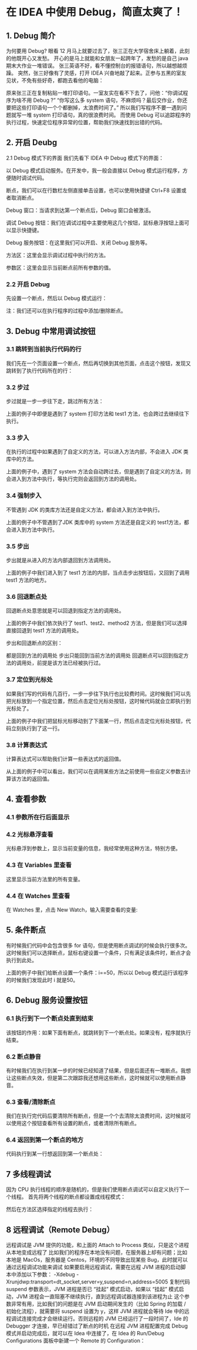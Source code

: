 # 在 IDEA 中使用 Debug，简直太爽了！
## 1. Debug 简介
为何要用 Debug?
眼看 12 月马上就要过去了，张三正在大学宿舍床上躺着，此刻的他既开心又发愁。
开心的是马上就能和女朋友一起跨年了，发愁的是自己 java 期末大作业一堆错误。
张三英语不好，看不懂控制台的报错语句，所以越想越烦躁。
突然，张三好像有了灵感，打开 IDEA 兴奋地敲了起来。正参与五黑的室友见状，不免有些好奇，都跑去看他的电脑：

原来张三正在复制粘贴一堆打印语句。一室友实在看不下去了，问他：“你调试程序为啥不用 Debug ?”
“你写这么多 system 语句，不麻烦吗？最后交作业，你还要把这些打印语句一个个都删掉，太浪费时间了。”
所以我们写程序不要一遇到问题就写一堆 system 打印语句，真的很浪费时间。
而使用 Debug 可以追踪程序的执行过程，快速定位程序异常的位置，帮助我们快速找到出错的代码。
## 2. 开启 Deubg
2.1 Debug 模式下的界面
我们先看下 IDEA 中 Debug 模式下的界面：




以 Debug 模式启动服务。在开发中，我一般会直接以 Debug 模式运行程序，方便随时调试代码。




断点，我们可以在行数栏左侧直接单击设置，也可以使用快捷键 Ctrl+F8 设置或者取消断点。




Debug 窗口：当请求到达第一个断点后，Debug 窗口会被激活。




调试 Debug 按钮：我们在调试过程中主要使用这几个按钮，鼠标悬浮按钮上面可以显示快捷键。




Debug 服务按钮：在这里我们可以开启、关闭 Debug 服务等。




方法区：这里会显示调试过程中执行的方法。




参数区：这里会显示当前断点前所有参数的值。



### 2.2 开启 Debug
先设置一个断点，然后以 Debug 模式运行：

注：我们还可以在执行程序的过程中添加/删除断点。
## 3. Debug 中常用调试按钮

### 3.1 跳转到当前执行代码的行

我们先在一个页面设置一个断点，然后再切换到其他页面，点击这个按钮，发现又跳转到了执行代码所在的行：

### 3.2 步过

步过就是一步一步往下走，跳过所有方法：

上面的例子中即便是遇到了 system 打印方法和 test1 方法，也会跨过去继续往下执行。
### 3.3 步入

在执行的过程中如果遇到了自定义的方法，可以进入方法内部，不会进入 JDK 类库中的方法。

上面的例子中，遇到了 system 方法会自动跨过去，但是遇到了自定义的方法，则会进入到方法中执行，等执行完则会返回到方法的调用处。
### 3.4 强制步入

不管遇到 JDK 的类库方法还是自定义方法，都会进入到方法中执行。

上面的例子中不管遇到了JDK 类库中的 system 方法还是自定义的 test1方法，都会进入到方法中执行。
### 3.5 步出

步出就是从进入的方法内部退回到方法调用处。

上面的例子中我们进入到了 test1 方法的内部，当点击步出按钮后，又回到了调用 test1 方法的地方。
### 3.6 回退断点处

回退断点处意思就是可以回退到指定方法的调用处。

上面的例子中我们依次执行了 test1、test2、method2 方法，但是我们可以选择直接回退到 test1 方法的调用处。

步出和回退断点的区别：


都是回到方法的调用处
步出只能回到当前方法的调用处
回退断点可以回到指定方法的调用处，前提是该方法已经被执行过。

### 3.7 定位到光标处

如果我们写的代码有几百行，一步一步往下执行也比较费时间。这时候我们可以先把光标放到一个指定位置，然后点击定位光标处按钮，这时候代码就会立即执行到光标处了。

上面的例子中我们把鼠标光标移动到了下面某一行，然后点击定位光标处按钮，代码立刻执行到了这一行。

### 3.8 计算表达式

计算表达式可以帮助我们计算一些表达式的返回值。

从上面的例子中可以看出，我们可以在调用某些方法之前使用一些自定义参数去计算该方法的返回值。
## 4. 查看参数
### 4.1 参数所在行后面显示

### 4.2 光标悬浮查看
光标悬浮到参数上，显示当前变量的信息，我经常使用这种方法，特别方便。

### 4.3 在 Variables 里查看
这里显示当前方法里的所有变量。

### 4.4 在 Watches 里查看
在 Watches 里，点击 New Watch，输入需要查看的变量:


## 5. 条件断点
有时候我们代码中会包含很多 for 语句，但是使用断点调试的时候会执行很多次。这时候我们可以选择断点，鼠标右键设置一个条件，只有满足该条件时，断点才会执行到此处。

上面的例子中我们给断点设置一个条件：i==50，所以以 Debug 模式运行该程序的时候我们发现此时 i 就是50。
## 6. Debug 服务设置按钮
### 6.1 执行到下一个断点处直到结束

该按钮的作用：如果下面有断点，就跳转到下一个断点处。如果没有，程序就执行结束。

### 6.2 断点静音

有时候我们在执行到某一步的时候已经知道了结果，但是后面还有一堆断点。我想让这些断点失效，但是第二次跟踪我还想用这些断点，这时候就可以使用断点静音。

### 6.3 查看/清除断点

我们在执行完代码后要清除所有断点，但是一个个去清除太浪费时间，这时候就可以使用这个按钮查看所有设置的断点，或者清除所有断点。

### 6.4 返回到第一个断点的地方

代码执行到某一行想返回到第一个断点处：

## 7 多线程调试
因为 CPU 执行线程的顺序是随机的，但是我们使用断点调试可以自定义执行下一个线程。
首先将两个线程的断点都设置成线程模式：

然后在方法区选择指定的线程去执行：



## 8 远程调试（Remote Debug）

远程调试是 JVM 提供的功能，和上面的 Attach to Process 类似，只是这个进程从本地变成远程了
比如我们的程序在本地没有问题，在服务器上却有问题；比如本地是 MacOs，服务器是 Centos，环境的不同导致出现某些 Bug，此时就可以通过远程调试功能来调试
如果要启用远程调试，需要在远程 JVM 进程的启动脚本中添加以下参数：
-Xdebug -Xrunjdwp:transport=dt_socket,server=y,suspend=n,address=5005
复制代码
suspend 参数表示，JVM 进程是否已 “挂起” 模式启动，如果以 “挂起” 模式启动，JVM 进程会一直阻塞不继续执行，直到远程调试器连接到该进程为止
这个参数非常有用，比如我们的问题是在 JVM 启动期间发生的（比如 Spring 的加载 / 初始化流程），就需要将 suspend 设置为 y，这样 JVM 进程就会等待 Ide 中的远程调试连接完成才会继续运行。否则远程的 JVM 已经运行了一段时间了，Ide 的 Debugger 才连接，早已经错过了断点的时机
在远程 JVM 进程配置完成 Debug 模式并启动完成后，就可以在 Idea 中连接了，在 Idea 的 Run/Debug Configurations 面板中新建一个 Remote 的 Configuration：